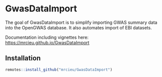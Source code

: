 
# GwasDataImport

<!-- badges: start -->
<!-- badges: end -->

The goal of GwasDataImport is to simplify importing GWAS summary data into the OpenGWAS database. It also automates import of EBI datasets.

Documentation including vignettes here: https://mrcieu.github.io/GwasDataImport

## Installation

``` r
remotes::install_github("mrcieu/GwasDataImport")
```


